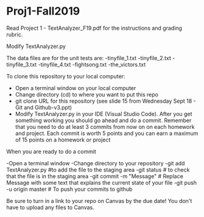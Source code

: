 # Proj1-Fall2019

Read Project 1 - TextAnalyzer_F19.pdf for the instructions and grading rubric. 

Modify TextAnalyzer.py

The data files are for the unit tests are:
-tinyfile_1.txt
-tinyfile_2.txt
-tinyfile_3.txt
-tinyfile_4.txt
-fightsong.txt
-the_victors.txt

To clone this repository to your local computer:

- Open a terminal window on your local computer
- Change directory (cd) to where you want to put this repo
- git clone URL for this repository (see slide 15 from Wednesday Sept 18 - Git and Github-v3.ppt)
- Modify TextAnalyzer.py in your IDE (Visual Studio Code). After you get something working you should go ahead and do a commit. Remember that you need to do at least 3 commits from now on on each homework and project. Each commit is worth 5 points and you can earn a maximum of 15 points on a homework or project

When you are ready to do a commit

-Open a terminal window
-Change directory to your repository
-git add TextAnalyzer.py #to add the file to the staging area
-git status # to check that the file is in the staging area
-git commit -m "Message" # Replace Message with some text that explains the current state of your file
-git push -u origin master # To push your commits to github

Be sure to turn in a link to your repo on Canvas by the due date! You don't have to upload any files to Canvas.
